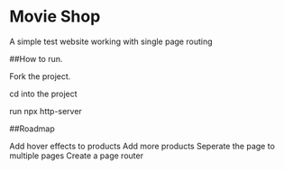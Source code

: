 # Movie Shop
A simple test website working with single page routing


##How to run.

Fork the project.

cd into the project

run npx http-server

##Roadmap

Add hover effects to products
Add more products
Seperate the page to multiple pages
Create a page router
